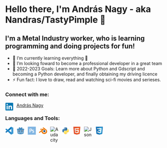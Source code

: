 # Hello there, I'm András Nagy - aka Nandras/TastyPimple 👋 


## I'm a Metal Industry worker, who is learning programming and doing projects for fun!


- 🌱 I’m currently learning everything 🤣
- 👯 I’m looking foward to become a professional developer in a great team
- 🥅 2022-2023 Goals: Learn more about Python and Gdscript and becoming a Python developer, and finally obtaining my driving licence
- ⚡ Fun fact: I love to draw, read and watching sci-fi movies and serieses.


### Connect with me:


<img align="left" alt="Visual Studio Code" width="26px" src="https://raw.githubusercontent.com/devicons/devicon/1119b9f84c0290e0f0b38982099a2bd027a48bf1/icons/linkedin/linkedin-original.svg" style="padding-right:10px;"/><a class="badge-base__link LI-simple-link" href="https://hu.linkedin.com/in/andr%C3%A1s-nagy-20b545244?trk=profile-badge">András Nagy</a>
 
 
### Languages and Tools:

<img align="left" alt="Visual Studio Code" width="26px" src="https://raw.githubusercontent.com/devicons/devicon/1119b9f84c0290e0f0b38982099a2bd027a48bf1/icons/vscode/vscode-original.svg" style="padding-right:10px;" />
<img align="left" alt="Godot" width="26px" src="https://raw.githubusercontent.com/devicons/devicon/1119b9f84c0290e0f0b38982099a2bd027a48bf1/icons/godot/godot-original.svg" style="padding-right:10px;" />
<img align="left" alt="Photoshop" width="26px" src="https://raw.githubusercontent.com/devicons/devicon/1119b9f84c0290e0f0b38982099a2bd027a48bf1/icons/photoshop/photoshop-plain.svg" style="padding-right:10px;" />
<img align="left" alt="Blender" width="26px" src="https://raw.githubusercontent.com/devicons/devicon/1119b9f84c0290e0f0b38982099a2bd027a48bf1/icons/blender/blender-original.svg" style="padding-right:10px;" />
<img align="left" alt="Audacity" width="26px" src="https://www.freeiconspng.com/uploads/audacity-icon-20.png" style="padding-right:10px;" />
<img align="left" alt="Python" width="26px" src="https://raw.githubusercontent.com/devicons/devicon/1119b9f84c0290e0f0b38982099a2bd027a48bf1/icons/python/python-original.svg" style="padding-right:10px;" />
<img align="left" alt="HTML5" width="26px" src="https://raw.githubusercontent.com/devicons/devicon/1119b9f84c0290e0f0b38982099a2bd027a48bf1/icons/html5/html5-original.svg" style="padding-right:10px;" />
<img align="left" alt="Json" width="26px" src="https://www.drupal.org/files/project-images/JSON_vector_logo.svg_.png" style="padding-right:10px;" />
<img align="left" alt="Json" width="26px" src="https://raw.githubusercontent.com/devicons/devicon/1119b9f84c0290e0f0b38982099a2bd027a48bf1/icons/css3/css3-original.svg" style="padding-right:10px;" />
